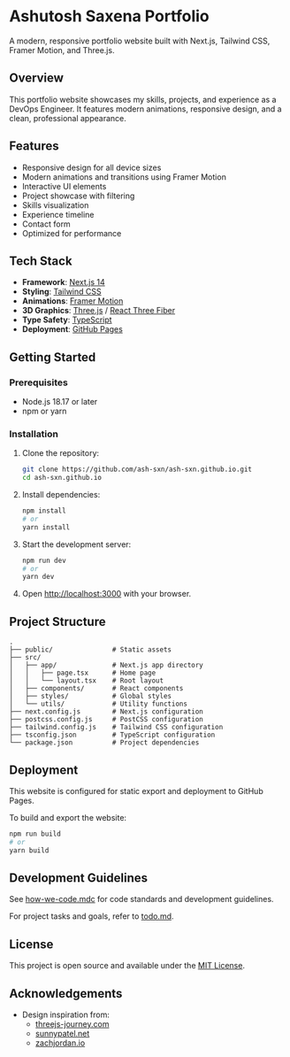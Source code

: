 # Ashutosh Saxena Portfolio

A modern, responsive portfolio website built with Next.js, Tailwind CSS, Framer Motion, and Three.js.

## Overview

This portfolio website showcases my skills, projects, and experience as a DevOps Engineer. It features modern animations, responsive design, and a clean, professional appearance.

## Features

- Responsive design for all device sizes
- Modern animations and transitions using Framer Motion
- Interactive UI elements
- Project showcase with filtering
- Skills visualization
- Experience timeline
- Contact form
- Optimized for performance

## Tech Stack

- **Framework**: [Next.js 14](https://nextjs.org/)
- **Styling**: [Tailwind CSS](https://tailwindcss.com/)
- **Animations**: [Framer Motion](https://www.framer.com/motion/)
- **3D Graphics**: [Three.js](https://threejs.org/) / [React Three Fiber](https://github.com/pmndrs/react-three-fiber)
- **Type Safety**: [TypeScript](https://www.typescriptlang.org/)
- **Deployment**: [GitHub Pages](https://pages.github.com/)

## Getting Started

### Prerequisites

- Node.js 18.17 or later
- npm or yarn

### Installation

1. Clone the repository:
   ```bash
   git clone https://github.com/ash-sxn/ash-sxn.github.io.git
   cd ash-sxn.github.io
   ```

2. Install dependencies:
   ```bash
   npm install
   # or
   yarn install
   ```

3. Start the development server:
   ```bash
   npm run dev
   # or
   yarn dev
   ```

4. Open [http://localhost:3000](http://localhost:3000) with your browser.

## Project Structure

```
.
├── public/               # Static assets
├── src/
│   ├── app/              # Next.js app directory
│   │   ├── page.tsx      # Home page
│   │   └── layout.tsx    # Root layout
│   ├── components/       # React components
│   ├── styles/           # Global styles
│   └── utils/            # Utility functions
├── next.config.js        # Next.js configuration
├── postcss.config.js     # PostCSS configuration
├── tailwind.config.js    # Tailwind CSS configuration
├── tsconfig.json         # TypeScript configuration
└── package.json          # Project dependencies
```

## Deployment

This website is configured for static export and deployment to GitHub Pages.

To build and export the website:

```bash
npm run build
# or
yarn build
```

## Development Guidelines

See [how-we-code.mdc](./how-we-code.mdc) for code standards and development guidelines.

For project tasks and goals, refer to [todo.md](./todo.md).

## License

This project is open source and available under the [MIT License](LICENSE).

## Acknowledgements

- Design inspiration from:
  - [threejs-journey.com](https://threejs-journey.com/)
  - [sunnypatel.net](https://www.sunnypatel.net/)
  - [zachjordan.io](https://www.zachjordan.io/) 